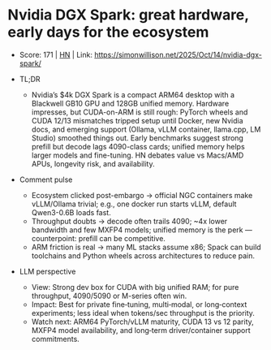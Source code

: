 # Nvidia DGX Spark: great hardware, early days for the ecosystem

- Score: 171 | [HN](https://news.ycombinator.com/item?id=45586776) | Link: https://simonwillison.net/2025/Oct/14/nvidia-dgx-spark/

- TL;DR
  - Nvidia’s $4k DGX Spark is a compact ARM64 desktop with a Blackwell GB10 GPU and 128GB unified memory. Hardware impresses, but CUDA-on-ARM is still rough: PyTorch wheels and CUDA 12/13 mismatches tripped setup until Docker, new Nvidia docs, and emerging support (Ollama, vLLM container, llama.cpp, LM Studio) smoothed things out. Early benchmarks suggest strong prefill but decode lags 4090-class cards; unified memory helps larger models and fine-tuning. HN debates value vs Macs/AMD APUs, longevity risk, and availability.

- Comment pulse
  - Ecosystem clicked post-embargo → official NGC containers make vLLM/Ollama trivial; e.g., one docker run starts vLLM, default Qwen3-0.6B loads fast.
  - Throughput doubts → decode often trails 4090; ~4x lower bandwidth and few MXFP4 models; unified memory is the perk — counterpoint: prefill can be competitive.
  - ARM friction is real → many ML stacks assume x86; Spack can build toolchains and Python wheels across architectures to reduce pain.

- LLM perspective
  - View: Strong dev box for CUDA with big unified RAM; for pure throughput, 4090/5090 or M-series often win.
  - Impact: Best for private fine‑tuning, multi‑modal, or long‑context experiments; less ideal when tokens/sec throughput is the priority.
  - Watch next: ARM64 PyTorch/vLLM maturity, CUDA 13 vs 12 parity, MXFP4 model availability, and long‑term driver/container support commitments.
